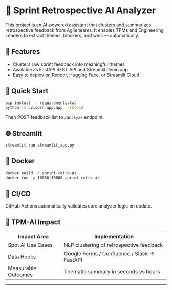 # 🧠 Sprint Retrospective AI Analyzer

This project is an AI-powered assistant that clusters and summarizes retrospective feedback from Agile teams. It enables TPMs and Engineering Leaders to extract themes, blockers, and wins — automatically.

## 📌 Features
- Clusters raw sprint feedback into meaningful themes
- Available as FastAPI REST API and Streamlit demo app
- Easy to deploy on Render, Hugging Face, or Streamlit Cloud

## 🚀 Quick Start

```bash
pip install -r requirements.txt
python -m uvicorn app:app --reload
```

Then POST feedback list to `/analyze` endpoint.

## 🌐 Streamlit

```bash
streamlit run streamlit_app.py
```

## 🐳 Docker

```bash
docker build -t sprint-retro-ai .
docker run -p 10000:10000 sprint-retro-ai
```

## 🧪 CI/CD

GitHub Actions automatically validates core analyzer logic on update.

## 🧭 TPM-AI Impact

| Impact Area        | Implementation |
|--------------------|----------------|
| Spot AI Use Cases  | NLP clustering of retrospective feedback |
| Data Hooks         | Google Forms / Confluence / Slack → FastAPI |
| Measurable Outcomes| Thematic summary in seconds vs hours |

---
